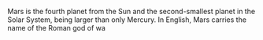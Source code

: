 Mars is the fourth planet from the Sun and the second-smallest planet in the Solar System, being larger than only Mercury. In English, Mars carries the name of the Roman god of wa


